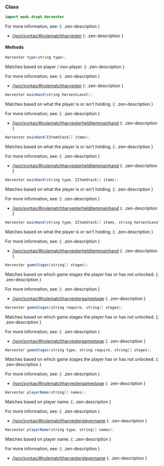 
### Class

```java
import mods.dropt.Harvester
```

For more information, see:
{: .zen-description }

  * [/json/syntax/#irulematchharvester](/json/syntax/#irulematchharvester)
{: .zen-description }



#### Methods

```java
Harvester type(string type);
```

Matches based on player / non-player.
{: .zen-description }

For more information, see:
{: .zen-description }

  * [/json/syntax/#irulematchharvester](/json/syntax/#irulematchharvester)
{: .zen-description }


```java
Harvester mainHand(string harvestLevel);
```

Matches based on what the player is or isn't holding.
{: .zen-description }

For more information, see:
{: .zen-description }

  * [/json/syntax/#irulematchharvesterhelditemmainhand](/json/syntax/#irulematchharvesterhelditemmainhand)
{: .zen-description }


```java
Harvester mainHand(IItemStack[] items);
```

Matches based on what the player is or isn't holding.
{: .zen-description }

For more information, see:
{: .zen-description }

  * [/json/syntax/#irulematchharvesterhelditemmainhand](/json/syntax/#irulematchharvesterhelditemmainhand)
{: .zen-description }


```java
Harvester mainHand(string type, IItemStack[] items);
```

Matches based on what the player is or isn't holding.
{: .zen-description }

For more information, see:
{: .zen-description }

  * [/json/syntax/#irulematchharvesterhelditemmainhand](/json/syntax/#irulematchharvesterhelditemmainhand)
{: .zen-description }


```java
Harvester mainHand(string type, IItemStack[] items, string harvestLevel);
```

Matches based on what the player is or isn't holding.
{: .zen-description }

For more information, see:
{: .zen-description }

  * [/json/syntax/#irulematchharvesterhelditemmainhand](/json/syntax/#irulematchharvesterhelditemmainhand)
{: .zen-description }


```java
Harvester gameStages(string[] stages);
```

Matches based on which game stages the player has or has not unlocked.
{: .zen-description }

For more information, see:
{: .zen-description }

  * [/json/syntax/#irulematchharvestergamestage](/json/syntax/#irulematchharvestergamestage)
{: .zen-description }


```java
Harvester gameStages(string require, string[] stages);
```

Matches based on which game stages the player has or has not unlocked.
{: .zen-description }

For more information, see:
{: .zen-description }

  * [/json/syntax/#irulematchharvestergamestage](/json/syntax/#irulematchharvestergamestage)
{: .zen-description }


```java
Harvester gameStages(string type, string require, string[] stages);
```

Matches based on which game stages the player has or has not unlocked.
{: .zen-description }

For more information, see:
{: .zen-description }

  * [/json/syntax/#irulematchharvestergamestage](/json/syntax/#irulematchharvestergamestage)
{: .zen-description }


```java
Harvester playerName(string[] names);
```

Matches based on player name.
{: .zen-description }

For more information, see:
{: .zen-description }

  * [/json/syntax/#irulematchharvesterplayername](/json/syntax/#irulematchharvesterplayername)
{: .zen-description }


```java
Harvester playerName(string type, string[] names);
```

Matches based on player name.
{: .zen-description }

For more information, see:
{: .zen-description }

  * [/json/syntax/#irulematchharvesterplayername](/json/syntax/#irulematchharvesterplayername)
{: .zen-description }


